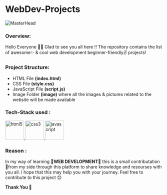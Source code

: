 # WebDev-Projects
![MasterHead](https://spindigitalmedia.com/wp-content/uploads/2019/02/web-development.jpg)
### Overview:
 Hello Everyone 👋🏻 Glad to see you all here !! The repository contains the list of awesome✨ & cool web development beginner-friendly✌️ projects! 
### Project Structure:
- HTML File **(index.html)**
- CSS File **(style.css)**
- JavaScript File **(script.js)**
- Image Folder **(image)** where all the images & pictures related to the website will be made available
### Tech-Stack used :
<p align="left"><a href="https://cdn.pixabay.com/photo/2017/08/05/11/16/logo-2582748_1280.png" target="_blank" rel="noreferrer"> <img src="https://cdn.pixabay.com/photo/2017/08/05/11/16/logo-2582748_1280.png" alt="html5" width="60" height="60"/> </a><a href="https://cdn.pixabay.com/photo/2017/08/05/11/16/logo-2582747_1280.png" target="_blank" rel="noreferrer"> <img src="https://cdn.pixabay.com/photo/2017/08/05/11/16/logo-2582747_1280.png" alt="css3" width="60" height="60"/> </a><a href="https://developer.mozilla.org/en-US/docs/Web/JavaScript" target="_blank" rel="noreferrer"> <img src="https://dev.welaika.com/images/javascript-1a855dbd.svg" alt="javascript" width="60" height="60"/> </a></p>

### Reason :
In my way of learning **🔰WEB DEVELOPMENT🔰** this is a small contributation 🏹from my side through this platform to share knowledge and resourses with you all. I hope that this may help you with your journey. Feel free to contribute to this project 😊

**Thank You 🙏**
